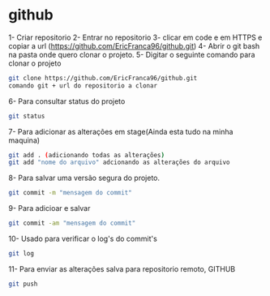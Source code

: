 # github

1- Criar repositorio
2- Entrar no repositorio
3- clicar em code e em HTTPS e copiar a url (https://github.com/EricFranca96/github.git) 
4- Abrir o git bash na pasta onde quero clonar o projeto.
5- Digitar o seguinte comando para clonar o projeto
```bash
git clone https://github.com/EricFranca96/github.git
comando git + url do repositorio a clonar 
```
6- Para consultar status do projeto
```bash
git status 
```
7- Para adicionar as alterações em stage(Ainda esta tudo na minha maquina)
```bash
git add . (adicionando todas as alterações)
git add "nome do arquivo" adcionando as alterações do arquivo
```
8- Para salvar uma versão segura do projeto.
```bash
git commit -m "mensagem do commit"
```
9- Para adicioar e salvar 
```bash
git commit -am "mensagem do commit"
```
10- Usado para verificar o log's do commit's
```bash
git log 
```
11- Para enviar as alterações salva para repositorio remoto, GITHUB
```bash
git push 
```


